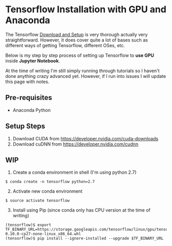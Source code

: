 # Tensorflow Installation with GPU and Anaconda

The Tensorflow [Download and Setup](https://www.tensorflow.org/versions/r0.10/get_started/os_setup.html#download-and-setup) is very thorough actually very straightforward. However, it does cover quite a lot of bases such as different ways of getting Tensorflow, different OSes, etc. 

Below is my step by step process of setting up Tensorflow to **use GPU**  inside **Jupyter Notebook**.

At the time of writing I'm still simply running through tutorials so I haven't done anything crazy advanced yet. However, if I run into issues I will update this page with notes.

## Pre-requisites
* Anaconda Python

## Setup Steps
1. Download CUDA from https://developer.nvidia.com/cuda-downloads
2. Download cuDNN from https://developer.nvidia.com/cudnn

## WIP
1. Create a conda environment in shell (I'm using python 2.7)
```shell
$ conda create -n tensorflow python=2.7
```
2. Activate new conda environment
```shell
$ source activate tensorflow
```
3. Install using Pip (since conda only has CPU version at the time of writing)
```shell
(tensorflow)$ export TF_BINARY_URL=https://storage.googleapis.com/tensorflow/linux/gpu/tensorflow-0.10.0-cp27-none-linux_x86_64.whl
(tensorflow)$ pip install --ignore-installed --upgrade $TF_BINARY_URL
```